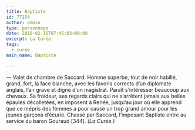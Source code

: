 ```yaml
---
title: Baptiste
id: 77154
author: admin
type: personnage
date: 2010-02-15T07:45:03+00:00
excerpt: La Curée
tags:
  - curee
main_name: Baptiste

---
```

— Valet de chambre de Saccard. Homme superbe, tout de noir habillé, grand, fort, la face blanche, avec les favoris corrects d&rsquo;un diplomate anglais, l&rsquo;air grave et digne d&rsquo;un magistrat. Paraît s&rsquo;intéresser beaucoup aux chevaux. Sa froideur, ses regards clairs qui ne s&rsquo;arrêtent jamais aux belles épaules décolletées, en imposent à Renée, jusqu&rsquo;au jour où elle apprend que ce mépris des femmes a pour cause un trop grand amour pour les jeunes garçons d&rsquo;écurie. Chassé par Saccard, l&rsquo;imposant Baptiste entre au service du baron Gouraud [344]. _(La Curée.)_